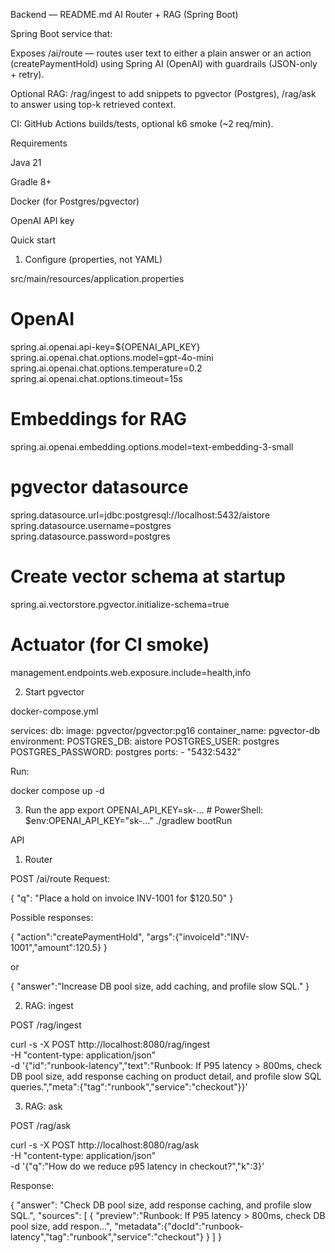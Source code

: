 Backend — README.md
AI Router + RAG (Spring Boot)

Spring Boot service that:

Exposes /ai/route — routes user text to either a plain answer or an action (createPaymentHold) using Spring AI (OpenAI) with guardrails (JSON-only + retry).

Optional RAG: /rag/ingest to add snippets to pgvector (Postgres), /rag/ask to answer using top-k retrieved context.

CI: GitHub Actions builds/tests, optional k6 smoke (~2 req/min).

Requirements

Java 21

Gradle 8+

Docker (for Postgres/pgvector)

OpenAI API key

Quick start
1) Configure (properties, not YAML)

src/main/resources/application.properties

# OpenAI
spring.ai.openai.api-key=${OPENAI_API_KEY}
spring.ai.openai.chat.options.model=gpt-4o-mini
spring.ai.openai.chat.options.temperature=0.2
spring.ai.openai.chat.options.timeout=15s

# Embeddings for RAG
spring.ai.openai.embedding.options.model=text-embedding-3-small

# pgvector datasource
spring.datasource.url=jdbc:postgresql://localhost:5432/aistore
spring.datasource.username=postgres
spring.datasource.password=postgres

# Create vector schema at startup
spring.ai.vectorstore.pgvector.initialize-schema=true

# Actuator (for CI smoke)
management.endpoints.web.exposure.include=health,info

2) Start pgvector

docker-compose.yml

services:
  db:
    image: pgvector/pgvector:pg16
    container_name: pgvector-db
    environment:
      POSTGRES_DB: aistore
      POSTGRES_USER: postgres
      POSTGRES_PASSWORD: postgres
    ports:
      - "5432:5432"


Run:

docker compose up -d

3) Run the app
export OPENAI_API_KEY=sk-...   # PowerShell: $env:OPENAI_API_KEY="sk-..."
./gradlew bootRun

API
1) Router

POST /ai/route
Request:

{ "q": "Place a hold on invoice INV-1001 for $120.50" }


Possible responses:

{ "action":"createPaymentHold", "args":{"invoiceId":"INV-1001","amount":120.5} }


or

{ "answer":"Increase DB pool size, add caching, and profile slow SQL." }

2) RAG: ingest

POST /rag/ingest

curl -s -X POST http://localhost:8080/rag/ingest \
  -H "content-type: application/json" \
  -d '{"id":"runbook-latency","text":"Runbook: If P95 latency > 800ms, check DB pool size, add response caching on product detail, and profile slow SQL queries.","meta":{"tag":"runbook","service":"checkout"}}'

3) RAG: ask

POST /rag/ask

curl -s -X POST http://localhost:8080/rag/ask \
  -H "content-type: application/json" \
  -d '{"q":"How do we reduce p95 latency in checkout?","k":3}'


Response:

{
  "answer": "Check DB pool size, add response caching, and profile slow SQL.",
  "sources": [
    { "preview":"Runbook: If P95 latency > 800ms, check DB pool size, add respon...", "metadata":{"docId":"runbook-latency","tag":"runbook","service":"checkout"} }
  ]
}